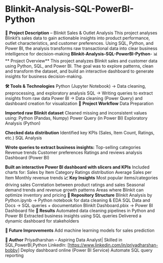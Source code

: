 # Blinkit-Analysis-SQL-PowerBI-Python
📝 **Project Description** – Blinkit Sales &amp; Outlet Analysis  This project analyses Blinkit’s sales data to gain actionable insights into product performance, outlet characteristics, and customer preferences. Using SQL, Python, and Power BI, the analysis transforms raw transactional data into clear business intelligence for decision-making
**Blinkit-Analysis-SQL-PowerBI-Python**-
📊** Project Overview**
This project analyzes Blinkit sales and customer data using Python, SQL, and Power BI.
The goal was to explore patterns, clean and transform the dataset, and build an interactive dashboard to generate insights for business decision-making.

**🛠 Tools & Technologies**
Python (Jupyter Notebook) → Data cleaning, preprocessing, and exploratory analysis
SQL → Writing queries to extract insights from raw data
Power BI → Data cleaning (Power Query) and dashboard creation for visualization
📂 **Project Workflow**
Data Preparation

**Imported raw Blinkit dataset**
Cleaned missing and inconsistent values using:
Python (Pandas, Numpy)
Power Query (in Power BI)
Exploratory Analysis (Python)

**Checked data distribution**
Identified key KPIs (Sales, Item Count, Ratings, etc.)
SQL Analysis

**Wrote queries to extract business insights:**
Top-selling categories
Revenue trends
Customer preferences
Ratings and reviews analysis
Dashboard (Power BI)

**Built an interactive Power BI dashboard with slicers and KPIs**
Included charts for:
Sales by Item Category
Ratings distribution
Average Sales per Item
Monthly revenue trends
**📈 Key Insights**
Most popular items/categories driving sales
Correlation between product ratings and sales
Seasonal demand trends and revenue growth patterns
Areas where Blinkit can optimize inventory and pricing
**📂 Repository Structure**
Blinkit Analysis by Python.ipynb → Python notebook for data cleaning & EDA
SQL Data and Docs → SQL queries + documentation
BlinkIt Dashboard.pbix → Power BI Dashboard file
**📌 Results**
Automated data cleaning pipelines in Python and Power BI
Extracted business insights using SQL queries
Delivered a dynamic dashboard for stakeholders

**🚀 Future Improvements**
Add machine learning models for sales prediction

**📝 Author**
Priyadharshan – Aspiring Data Analyst| Skilled in SQL,PowerBI,Python
LinkedIn: [https://www.linkedin.com/in/priyadharshan-bobby]
Deploy dashboard online (Power BI Service)
Automate SQL query reporting
